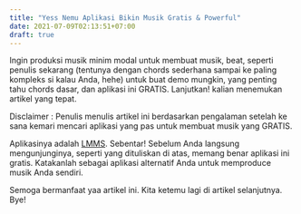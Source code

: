 ```yaml
---
title: "Yess Nemu Aplikasi Bikin Musik Gratis & Powerful"
date: 2021-07-09T02:13:51+07:00
draft: true
---
```


Ingin produksi musik minim modal untuk membuat musik, beat, <!--more--> seperti penulis sekarang (tentunya dengan chords sederhana sampai ke paling kompleks si kalau Anda, hehe) untuk buat demo mungkin, yang penting tahu chords dasar, dan aplikasi ini GRATIS. Lanjutkan! kalian menemukan artikel yang tepat.

Disclaimer : Penulis menulis artikel ini berdasarkan pengalaman setelah ke sana kemari mencari aplikasi yang pas untuk membuat musik yang GRATIS.

Aplikasinya adalah [LMMS](https://lmms.io/). Sebentar! Sebelum Anda langsung mengunjunginya, seperti yang dituliskan di atas, memang benar aplikasi ini gratis. Katakanlah sebagai aplikasi alternatif Anda untuk memproduce musik Anda sendiri.

Semoga bermanfaat yaa artikel ini. Kita ketemu lagi di artikel selanjutnya. Bye!
